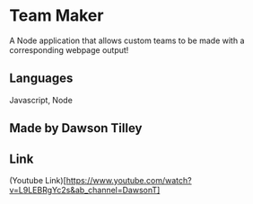 # Team Maker

A Node application that allows custom teams to be made with a corresponding webpage output!


## Languages 
Javascript, Node

## Made by Dawson Tilley

## Link
(Youtube Link)[https://www.youtube.com/watch?v=L9LEBRgYc2s&ab_channel=DawsonT]

